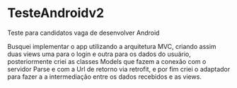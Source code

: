 # TesteAndroidv2
Teste para candidatos vaga de desenvolver Android

Busquei implementar o app utilizando a arquitetura MVC, criando assim duas views
uma para o login e outra para os dados do usuário, posteriormente criei as classes
Models que fazem a conexão com o servidor Parse e com a Url de retorno via retrofit,
e por fim criei o adaptador para fazer a a intermediação entre os dados recebidos e 
as views.
